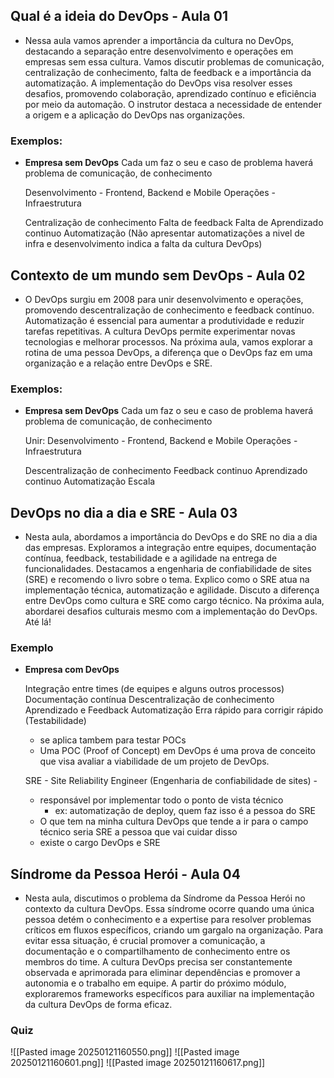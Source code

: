 ## Qual é a ideia do DevOps - Aula 01
- Nessa aula vamos aprender a importância da cultura no DevOps, destacando a separação entre desenvolvimento e operações em empresas sem essa cultura. Vamos discutir problemas de comunicação, centralização de conhecimento, falta de feedback e a importância da automatização. A implementação do DevOps visa resolver esses desafios, promovendo colaboração, aprendizado contínuo e eficiência por meio da automação. O instrutor destaca a necessidade de entender a origem e a aplicação do DevOps nas organizações.

### Exemplos:
- **Empresa sem DevOps**
	Cada um faz o seu e caso de problema haverá problema de comunicação, de conhecimento
	
	Desenvolvimento - Frontend, Backend e Mobile
	Operações - Infraestrutura

	Centralização de conhecimento
	Falta de feedback
	Falta de Aprendizado continuo
	Automatização (Não apresentar automatizações a nivel de infra e desenvolvimento indica a falta da cultura DevOps)

## Contexto de um mundo sem DevOps - Aula 02
- O DevOps surgiu em 2008 para unir desenvolvimento e operações, promovendo descentralização de conhecimento e feedback contínuo. Automatização é essencial para aumentar a produtividade e reduzir tarefas repetitivas. A cultura DevOps permite experimentar novas tecnologias e melhorar processos. Na próxima aula, vamos explorar a rotina de uma pessoa DevOps, a diferença que o DevOps faz em uma organização e a relação entre DevOps e SRE.
### Exemplos:
- **Empresa sem DevOps**
	Cada um faz o seu e caso de problema haverá problema de comunicação, de conhecimento

	Unir:
	Desenvolvimento - Frontend, Backend e Mobile
	Operações - Infraestrutura

	Descentralização de conhecimento
	Feedback continuo
	Aprendizado continuo
	Automatização 
	Escala

## DevOps no dia a dia e SRE - Aula 03
- Nesta aula, abordamos a importância do DevOps e do SRE no dia a dia das empresas. Exploramos a integração entre equipes, documentação contínua, feedback, testabilidade e a agilidade na entrega de funcionalidades. Destacamos a engenharia de confiabilidade de sites (SRE) e recomendo o livro sobre o tema. Explico como o SRE atua na implementação técnica, automatização e agilidade. Discuto a diferença entre DevOps como cultura e SRE como cargo técnico. Na próxima aula, abordarei desafios culturais mesmo com a implementação do DevOps. Até lá!
### Exemplo
- **Empresa com DevOps**
	
	Integração entre times (de equipes e alguns outros processos)
	Documentação contínua
	Descentralização de conhecimento
	Aprendizado e Feedback
	Automatização
	Erra rápido para corrigir rápido (Testabilidade)
	 - se aplica tambem para testar POCs
	 - Uma POC (Proof of Concept) em DevOps é uma prova de conceito que visa avaliar a viabilidade de um projeto de DevOps.

	SRE - Site Reliability Engineer (Engenharia de confiabilidade de sites) - 
	- responsável por implementar todo o ponto de vista técnico
		- ex: automatização de deploy, quem faz isso é a pessoa do SRE
	- O que tem na minha cultura DevOps que tende a ir para o campo técnico seria SRE a pessoa que vai cuidar disso
	- existe o cargo DevOps e SRE

## Síndrome da Pessoa Herói - Aula 04
- Nesta aula, discutimos o problema da Síndrome da Pessoa Herói no contexto da cultura DevOps. Essa síndrome ocorre quando uma única pessoa detém o conhecimento e a expertise para resolver problemas críticos em fluxos específicos, criando um gargalo na organização. Para evitar essa situação, é crucial promover a comunicação, a documentação e o compartilhamento de conhecimento entre os membros do time. A cultura DevOps precisa ser constantemente observada e aprimorada para eliminar dependências e promover a autonomia e o trabalho em equipe. A partir do próximo módulo, exploraremos frameworks específicos para auxiliar na implementação da cultura DevOps de forma eficaz.

### Quiz
![[Pasted image 20250121160550.png]]
![[Pasted image 20250121160601.png]]
![[Pasted image 20250121160617.png]]
